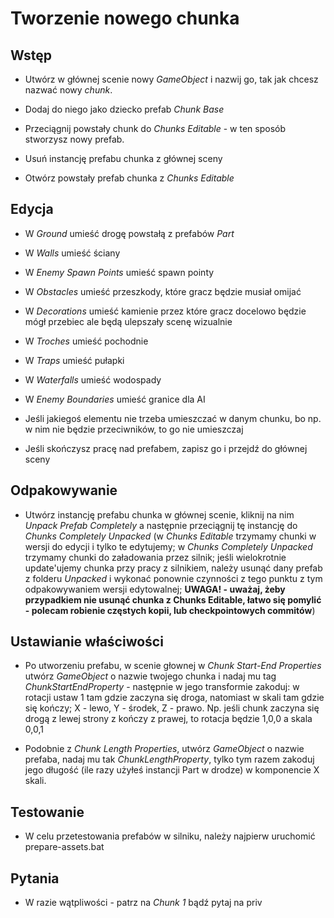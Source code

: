 # Tworzenie nowego chunka

## Wstęp

- Utwórz w głównej scenie nowy _GameObject_ i nazwij go, tak jak chcesz nazwać
  nowy _chunk_.

- Dodaj do niego jako dziecko prefab _Chunk Base_

- Przeciągnij powstały chunk do _Chunks Editable_ - w ten sposób stworzysz nowy
  prefab.

- Usuń instancję prefabu chunka z głównej sceny

- Otwórz powstały prefab chunka z _Chunks Editable_

## Edycja

- W _Ground_ umieść drogę powstałą z prefabów _Part_

- W _Walls_ umieść ściany

- W _Enemy Spawn Points_ umieść spawn pointy

- W _Obstacles_ umieść przeszkody, które gracz będzie musiał omijać

- W _Decorations_ umieść kamienie przez które gracz docelowo będzie mógł
  przebiec ale będą ulepszały scenę wizualnie

- W _Troches_ umieść pochodnie

- W _Traps_ umieść pułapki

- W _Waterfalls_ umieść wodospady

- W _Enemy Boundaries_ umieść granice dla AI

- Jeśli jakiegoś elementu nie trzeba umieszczać w danym chunku, bo np. w nim
  nie będzie przeciwników, to go nie umieszczaj

- Jeśli skończysz pracę nad prefabem, zapisz go i przejdź do głównej sceny

## Odpakowywanie

- Utwórz instancję prefabu chunka w głównej scenie, kliknij na nim _Unpack
  Prefab Completely_ a następnie przeciągnij tę instancję do _Chunks Completely
  Unpacked_ (w _Chunks Editable_ trzymamy chunki w wersji do edycji i tylko te
  edytujemy; w _Chunks Completely Unpacked_ trzymamy chunki do załadowania przez
  silnik; jeśli wielokrotnie update'ujemy chunka przy pracy z silnikiem, należy
  usunąć dany prefab z folderu _Unpacked_ i wykonać ponownie czynności z tego
  punktu z tym odpakowywaniem wersji edytowalnej; **UWAGA! - uważaj, żeby
  przypadkiem nie usunąć chunka z Chunks Editable, łatwo się pomylić - polecam
  robienie częstych kopii, lub checkpointowych commitów**)

## Ustawianie właściwości

- Po utworzeniu prefabu, w scenie głownej w _Chunk Start-End Properties_ utwórz
  _GameObject_ o nazwie twojego chunka i nadaj mu tag _ChunkStartEndProperty_ -
  następnie w jego transformie zakoduj: w rotacji ustaw 1 tam gdzie zaczyna się
  droga, natomiast w skali tam gdzie się kończy; X - lewo, Y - środek, Z -
  prawo. Np. jeśli chunk zaczyna się drogą z lewej strony z kończy z prawej, to
  rotacja będzie 1,0,0 a skala 0,0,1

- Podobnie z _Chunk Length Properties_, utwórz _GameObject_ o nazwie prefaba,
  nadaj mu tak _ChunkLengthProperty_, tylko tym razem zakoduj jego długość (ile
  razy użyłeś instancji Part w drodze) w komponencie X skali.

## Testowanie

- W celu przetestowania prefabów w silniku, należy najpierw uruchomić
  prepare-assets.bat

## Pytania

- W razie wątpliwości - patrz na _Chunk 1_ bądź pytaj na priv

